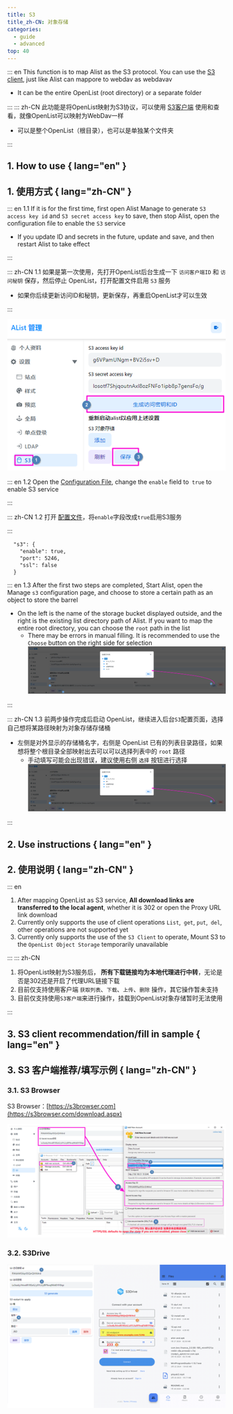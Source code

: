 ```yaml
---
title: S3
title_zh-CN: 对象存储
categories:
  - guide
  - advanced
top: 40
---
```


::: en
This function is to map Alist as the S3 protocol. You can use the [S3 client](#s3-client-recommendation-fill-in-sample), just like Alist can mappore to webdav as webdavav

- It can be the entire OpenList (root directory) or a separate folder

:::
::: zh-CN
此功能是将OpenList映射为S3协议，可以使用 [S3客户端](#s3-客户端推荐-填写示例) 使用和查看，就像OpenList可以映射为WebDav一样

- 可以是整个OpenList（根目录），也可以是单独某个文件夹

:::

## 1. How to use { lang="en" }

## 1. 使用方式 { lang="zh-CN" }

::: en
1.1 If it is for the first time, first open Alist Manage to generate `S3 access key id` and `S3 secret access key` to save, then stop Alist, open the configuration file to enable the `S3` service

- If you update ID and secrets in the future, update and save, and then restart Alist to take effect

:::

::: zh-CN
1.1 如果是第一次使用，先打开OpenList后台生成一下 `访问客户端ID` 和 `访问秘钥` 保存，然后停止 OpenList，打开配置文件启用 `S3` 服务

- 如果你后续更新访问ID和秘钥，更新保存，再重启OpenList才可以生效

:::

![](/img/advanced/s3/s3_config.png)

::: en
1.2 Open the [Configuration File](../../configuration/configuration.md#s3), change the `enable` field to` true` to enable S3 service

:::

::: zh-CN
1.2 打开 [配置文件](../../configuration/configuration.md#s3)，将`enable`字段改成`true`启用S3服务

:::

```json{2}
  "s3": {
    "enable": true,
    "port": 5246,
    "ssl": false
  }
```

::: en
1.3 After the first two steps are completed, Start Alist, open the Manage `s3` configuration page, and choose to store a certain path as an object to store the barrel

- On the left is the name of the storage bucket displayed outside, and the right is the existing list directory path of Alist. If you want to map the entire root directory, you can choose the `root` path in the list
  - There may be errors in manual filling. It is recommended to use the `Choose` button on the right side for selection
    ![](/img/advanced/s3/s3_add_backup.png)

:::

::: zh-CN
1.3 前两步操作完成后启动 OpenList，继续进入后台`S3`配置页面，选择自己想将某路径映射为对象存储存储桶

- 左侧是对外显示的存储桶名字，右侧是 OpenList 已有的列表目录路径，如果想将整个根目录全部映射出去可以可以选择列表中的 `root` 路径
  - 手动填写可能会出现错误，建议使用右侧 `选择` 按钮进行选择
    ![](/img/advanced/s3/s3_add_backup.png)

:::

## 2. Use instructions { lang="en" }

## 2. 使用说明 { lang="zh-CN" }

::: en

1. After mapping OpenList as S3 service, **All download links are transferred to the local agent**, whether it is 302 or open the Proxy URL link download
2. Currently only supports the use of client operations `List`,` get`, `put`,` del`, other operations are not supported yet
3. Currently only supports the use of the `S3 Client` to operate, Mount S3 to the `OpenList Object Storage` temporarily unavailable

:::
::: zh-CN

1. 将OpenList映射为S3服务后， **所有下载链接均为本地代理进行中转**，无论是否是302还是开启了代理URL链接下载
2. 目前仅支持使用客户端 `获取列表`、`下载`、`上传`、`删除` 操作，其它操作暂未支持
3. 目前仅支持使用`S3客户端`来进行操作，挂载到OpenList对象存储暂时无法使用

:::

## 3. S3 client recommendation/fill in sample { lang="en" }

## 3. S3 客户端推荐/填写示例 { lang="zh-CN" }

### 3.1. S3 Browser

S3 Browser：[https://s3browser.com](https://s3browser.com/download.aspx)

![](/img/advanced/s3/s3browser.png)

### 3.2. S3Drive

![](/img/advanced/s3/s3drive.png)

